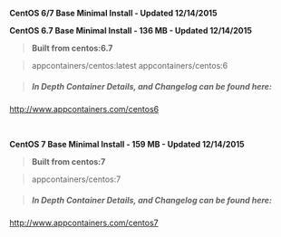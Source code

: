 **CentOS 6/7 Base Minimal Install - Updated 12/14/2015**


**CentOS 6.7 Base Minimal Install - 136 MB - Updated 12/14/2015**
>**Built from centos:6.7**

> appcontainers/centos:latest
> appcontainers/centos:6

>##### In Depth Container Details, and Changelog can be found here:
http://www.appcontainers.com/centos6

&nbsp;

**CentOS 7 Base Minimal Install - 159 MB - Updated 12/14/2015**
>**Built from centos:7**

> appcontainers/centos:7

>##### In Depth Container Details, and Changelog can be found here:
http://www.appcontainers.com/centos7